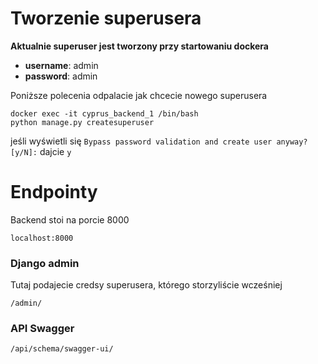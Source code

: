 # Tworzenie superusera
**Aktualnie superuser jest tworzony przy startowaniu dockera**

* **username**: admin
* **password**: admin
 
Poniższe polecenia odpalacie jak chcecie nowego superusera

```shell
docker exec -it cyprus_backend_1 /bin/bash
python manage.py createsuperuser
```

jeśli wyświetli się `Bypass password validation and create user anyway? [y/N]:` dajcie `y`

# Endpointy
Backend stoi na porcie 8000

    localhost:8000


### Django admin
Tutaj podajecie credsy superusera, którego storzyliście wcześniej

    /admin/

### API Swagger
    /api/schema/swagger-ui/